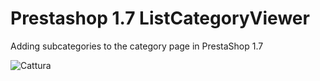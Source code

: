 # Prestashop 1.7 ListCategoryViewer
Adding subcategories to the category page in PrestaShop 1.7

![Cattura](https://user-images.githubusercontent.com/10051897/194675551-626f7c0d-0719-41c4-873a-8270d4a743c1.PNG)
